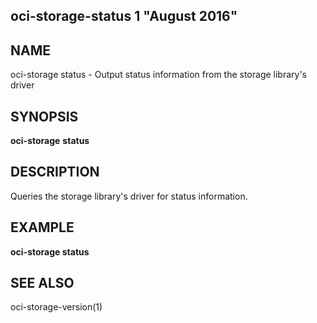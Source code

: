 ## oci-storage-status 1 "August 2016"

## NAME
oci-storage status - Output status information from the storage library's driver

## SYNOPSIS
**oci-storage** **status**

## DESCRIPTION
Queries the storage library's driver for status information.

## EXAMPLE
**oci-storage status**

## SEE ALSO
oci-storage-version(1)
